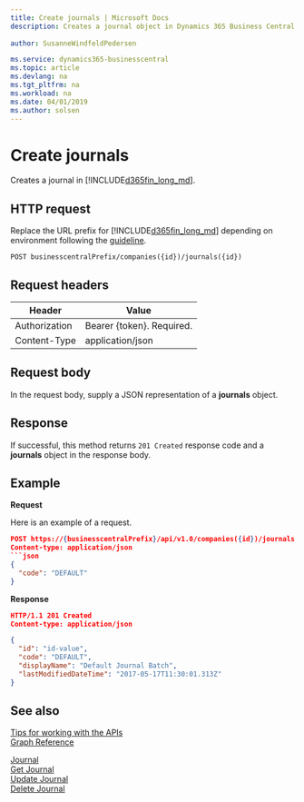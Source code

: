 ```yaml
---
title: Create journals | Microsoft Docs
description: Creates a journal object in Dynamics 365 Business Central.
 
author: SusanneWindfeldPedersen

ms.service: dynamics365-businesscentral
ms.topic: article
ms.devlang: na
ms.tgt_pltfrm: na
ms.workload: na
ms.date: 04/01/2019
ms.author: solsen
---
```


# Create journals
Creates a journal in [!INCLUDE[d365fin_long_md](../../includes/d365fin_long_md.md)]. 

## HTTP request
Replace the URL prefix for [!INCLUDE[d365fin_long_md](../../includes/d365fin_long_md.md)] depending on environment following the [guideline](../../v1.0/endpoints-apis-for-dynamics.md).

```
POST businesscentralPrefix/companies({id})/journals({id})
```

## Request headers

|Header        |Value                     |
|--------------|--------------------------|
|Authorization |Bearer {token}. Required. |
|Content-Type  |application/json          |

## Request body
In the request body, supply a JSON representation of a **journals** object.

## Response
If successful, this method returns ```201 Created``` response code and a **journals** object in the response body.

## Example

**Request**

Here is an example of a request.

```json
POST https://{businesscentralPrefix}/api/v1.0/companies({id})/journals
Content-type: application/json
```json
{
  "code": "DEFAULT"
}
```

**Response**

```json
HTTP/1.1 201 Created
Content-type: application/json

{
  "id": "id-value",
  "code": "DEFAULT",
  "displayName": "Default Journal Batch",
  "lastModifiedDateTime": "2017-05-17T11:30:01.313Z"
}
```

## See also
[Tips for working with the APIs](dynamics365/business-central/dev-itpro/developer/devenv-connect-apps-tips)  
[Graph Reference](../api/dynamics_graph_reference.md)  
  
[Journal](../resources/dynamics_journal.md)  
[Get Journal](../api/dynamics_journal_get.md)  
[Update Journal](../api/dynamics_journal_update.md)  
[Delete Journal](../api/dynamics_journal_delete.md)  